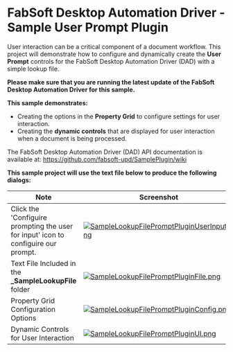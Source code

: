 # FabSoft Desktop Automation Driver - Sample User Prompt Plugin
User interaction can be a critical component of a document workflow. This project will demonstrate how to configure and dynamically create the **User Prompt** controls for the FabSoft Desktop Automation Driver (DAD) with a simple lookup file.

**Please make sure that you are running the latest update of the FabSoft Desktop Automation Driver for this sample.**

**This sample demonstrates:**

* Creating the options in the **Property Grid** to configure settings for user interaction.
* Creating the **dynamic controls** that are displayed for user interaction when a document is being processed.

The FabSoft Desktop Automation Driver (DAD) API documentation is available at: https://github.com/fabsoft-upd/SamplePlugin/wiki

**This sample project will use the text file below to produce the following dialogs:**


| Note | Screenshot |
|---|---|
|Click the 'Configuire prompting the user for input' icon to configuire our prompt.|[![SampleLookupFilePromptPluginUserInput.png](../../../SamplePlugin/wiki/images/SampleLookupFilePromptPluginUserInput.png)](../../../SamplePlugin/wiki/images/SampleLookupFilePromptPluginUserInput.png)|
|Text File Included in the **_SampleLookupFile** folder|[![SampleLookupFilePromptPluginFile.png](../../../SamplePlugin/wiki/images/SampleLookupFilePromptPluginFile.png)](../../../SamplePlugin/wiki/images/SampleLookupFilePromptPluginFile.png)|
|Property Grid Configuration Options|[![SampleLookupFilePromptPluginConfig.png](../../../SamplePlugin/wiki/images/SampleLookupFilePromptPluginConfig.png)](../../../SamplePlugin/wiki/images/SampleLookupFilePromptPluginConfig.png)|
|Dynamic Controls for User Interaction|[![SampleLookupFilePromptPluginUI.png](../../../SamplePlugin/wiki/images/SampleLookupFilePromptPluginUI.png)](../../../SamplePlugin/wiki/images/SampleLookupFilePromptPluginUI.png)|
